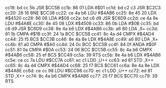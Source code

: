 cc18: bd cc 5b  JSR    $CC5B
cc1b: 86 01     LDA    #$01
cc1d: bd c2 c3  JSR    $C2C3
cc20: 26 16     BNE    $CC38
cc22: ce 4a b6  LDU    #$4AB6
cc25: 8e 45 20  LDX    #$4520
cc28: 86 08     LDA    #$08
cc2a: bd c6 d9  JSR    $C6D9
cc2d: ce 4a 8e  LDU    #$4A8E
cc30: 8e 45 08  LDX    #$4508
cc33: 86 0b     LDA    #$0B
cc35: bd c6 d9  JSR    $C6D9
cc38: 8e 4a b6  LDX    #$4AB6
cc3b: a6 80     LDA    ,X+
cc3d: 81 1b     CMPA   #$1B
cc3f: 24 1a     BCC    $CC5B
cc41: 8c 4a d4  CMPX   #$4AD4
cc44: 25 f5     BCS    $CC3B
cc46: 8e 4a 8e  LDX    #$4A8E
cc49: a6 80     LDA    ,X+
cc4b: 81 a0     CMPA   #$A0
cc4d: 24 0c     BCC    $CC5B
cc4f: 84 0f     ANDA   #$0F
cc51: 81 0a     CMPA   #$0A
cc53: 24 06     BCC    $CC5B
cc55: 8c 4a b6  CMPX   #$4AB6
cc58: 25 ef     BCS    $CC49
cc5a: 39        RTS
cc5b: 8e 4a b6  LDX    #$4AB6
cc5e: ce cc 7a  LDU    #$CC7A
cc61: ec c1     LDD    ,U++
cc63: ed 81     STD    ,X++
cc65: 8c 4a d4  CMPX   #$4AD4
cc68: 25 f7     BCS    $CC61
cc6a: 8e 4a 8e  LDX    #$4A8E
cc6d: ce cc 98  LDU    #$CC98
cc70: ec c1     LDD    ,U++
cc72: ed 81     STD    ,X++
cc74: 8c 4a b6  CMPX   #$4AB6
cc77: 25 f7     BCS    $CC70
cc79: 39        RTS
